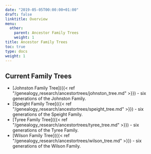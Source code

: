 ```yaml
---
date: "2019-05-05T00:00:00+01:00"
draft: false
linktitle: Overview
menu:
  other:
    parent: Ancestor Family Trees
    weight: 1
title: Ancestor Family Trees
toc: true
type: docs
weight: 1
---
```

## Current Family Trees

* [Johnston Family Tree]({{< ref "/genealogy_research/ancestortrees/johnston_tree.md" >}}) - six generations of the Johnston Family.
* [Speight Family Tree]({{< ref "/genealogy_research/ancestortrees/speight_tree.md" >}}) - six generations of the Speight Family.
* [Tyree Family Tree]({{< ref "/genealogy_research/ancestortrees/tyree_tree.md" >}}) - six generations of the Tyree Family.
* [Wilson Family Tree]({{< ref "/genealogy_research/ancestortrees/wilson_tree.md" >}}) - six generations of the Wilson Family.